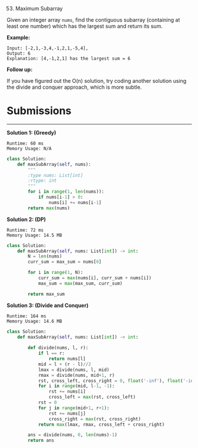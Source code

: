 53. Maximum Subarray

Given an integer array `nums`, find the contiguous subarray (containing at least one number) which has the largest sum and return its sum.

**Example:**
```
Input: [-2,1,-3,4,-1,2,1,-5,4],
Output: 6
Explanation: [4,-1,2,1] has the largest sum = 6
```

**Follow up:**

If you have figured out the O(n) solution, try coding another solution using the divide and conquer approach, which is more subtle.

# Submissions
---
**Solution 1: (Greedy)**
```
Runtime: 60 ms
Memory Usage: N/A
```
```python
class Solution:
    def maxSubArray(self, nums):
        """
        :type nums: List[int]
        :rtype: int
        """
        for i in range(1, len(nums)):
            if nums[i-1] > 0:
                nums[i] += nums[i-1]
        return max(nums)
```

**Solution 2: (DP)**
```
Runtime: 72 ms
Memory Usage: 14.5 MB
```
```python
class Solution:
    def maxSubArray(self, nums: List[int]) -> int:
        N = len(nums)
        curr_sum = max_sum = nums[0]

        for i in range(1, N):
            curr_sum = max(nums[i], curr_sum + nums[i])
            max_sum = max(max_sum, curr_sum)

        return max_sum
```

**Solution 3: (Divide and Conquer)**
```
Runtime: 164 ms
Memory Usage: 14.6 MB
```
```python
class Solution:
    def maxSubArray(self, nums: List[int]) -> int:
        
        def divide(nums, l, r):
            if l == r:
                return nums[l]
            mid = l + (r - l)//2
            lmax = divide(nums, l, mid)
            rmax = divide(nums, mid+1, r)
            rst, cross_left, cross_right = 0, float('-inf'), float('-inf')
            for i in range(mid, l-1, -1):
                rst += nums[i]
                cross_left = max(rst, cross_left)
            rst = 0
            for j in range(mid+1, r+1):
                rst += nums[j]
                cross_right = max(rst, cross_right)
            return max(lmax, rmax, cross_left + cross_right)

        ans = divide(nums, 0, len(nums)-1)
        return ans
                
            
```
